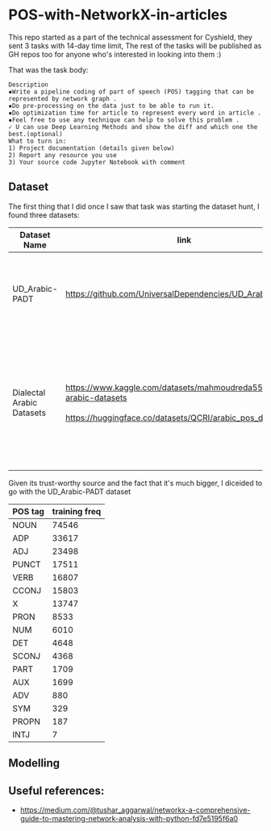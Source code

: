 # POS-with-NetworkX-in-articles

This repo started as a part of the technical assessment for Cyshield, they sent 3 tasks with 14-day time limit, The rest of the tasks will be published as GH repos too for anyone who's interested in looking into them :)

That was the task body:
```
Description
▪Write a pipeline coding of part of speech (POS) tagging that can be represented by network graph .
▪Do pre-processing on the data just to be able to run it.
▪Do optimization time for article to represent every word in article .
▪Feel free to use any technique can help to solve this problem .
✓ U can use Deep Learning Methods and show the diff and which one the best.(optional)
What to turn in:
1) Project documentation (details given below)
2) Report any resource you use
3) Your source code Jupyter Notebook with comment
```

## Dataset
The first thing that I did once I saw that task was starting the dataset hunt, I found three datasets:

Dataset Name | link | main advantage | size
--- | --- | --- | ---
UD_Arabic-PADT | https://github.com/UniversalDependencies/UD_Arabic-PADT | respectful source, already split into training and testing | 6075 samples in train<br>909 in dev dataset<br>680 in test 
Dialectal Arabic Datasets | https://www.kaggle.com/datasets/mahmoudreda55/dialectal-arabic-datasets<br><br>https://huggingface.co/datasets/QCRI/arabic_pos_dialect | contains dialects, already have a benchmark result attached in the dataset document, already uploaded on Kaggle and HF | 350 samples per each dialect: Egyptian, Levantine, Gulf, and Maghrebi<br><br> so 1400 samples in total 

Given its trust-worthy source and the fact that it's much bigger, I diceided to go with the UD_Arabic-PADT dataset

POS tag | training freq 
--- | --- 
NOUN  |   74546 
ADP   |  33617 
ADJ   |  23498 
PUNCT |   17511
VERB  |   16807
CCONJ |   15803
X     |   13747
PRON  |    8533
NUM   |   6010
DET   |   4648
SCONJ |   4368
PART  |   1709
AUX   |   1699
ADV   |    880
SYM   |    329
PROPN |    187
INTJ  |    7


## Modelling


## Useful references:
- https://medium.com/@tushar_aggarwal/networkx-a-comprehensive-guide-to-mastering-network-analysis-with-python-fd7e5195f6a0
